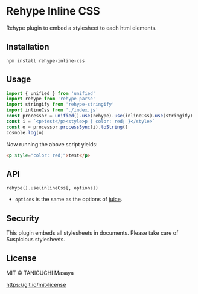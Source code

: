 # Rehype Inline CSS

Rehype plugin to embed a stylesheet to each html elements.

## Installation

    npm install rehype-inline-css

## Usage

```js
import { unified } from 'unified'
import rehype from 'rehype-parse'
import stringify from 'rehype-stringify'
import inlineCss from './index.js'
const processor = unified().use(rehype).use(inlineCss).use(stringify)
const i = `<p>test</p><style>p { color: red; }</style>`
const o = processor.processSync(i).toString()
cosnole.log(o)
```

Now running the above script yields:

```html
<p style="color: red;">test</p>
```

## API

`rehype().use(inlineCss[, options])`

- `options` is the same as the options of [juice](https://www.npmjs.com/package/juice).

## Security

This plugin embeds all stylesheets in documents.
Please take care of Suspicious stylesheets.

## License

MIT &copy; TANIGUCHI Masaya

https://git.io/mit-license